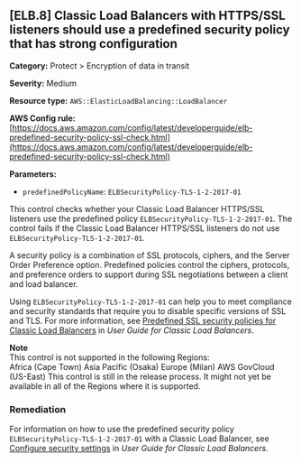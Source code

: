 ## \[ELB\.8\] Classic Load Balancers with HTTPS/SSL listeners should use a predefined security policy that has strong configuration

**Category:** Protect > Encryption of data in transit 

**Severity:** Medium

**Resource type:** `AWS::ElasticLoadBalancing::LoadBalancer`

**AWS Config rule:** [https://docs.aws.amazon.com/config/latest/developerguide/elb-predefined-security-policy-ssl-check.html](https://docs.aws.amazon.com/config/latest/developerguide/elb-predefined-security-policy-ssl-check.html)

**Parameters:**
+ `predefinedPolicyName`: `ELBSecurityPolicy-TLS-1-2-2017-01`

This control checks whether your Classic Load Balancer HTTPS/SSL listeners use the predefined policy `ELBSecurityPolicy-TLS-1-2-2017-01`\. The control fails if the Classic Load Balancer HTTPS/SSL listeners do not use `ELBSecurityPolicy-TLS-1-2-2017-01`\.

A security policy is a combination of SSL protocols, ciphers, and the Server Order Preference option\. Predefined policies control the ciphers, protocols, and preference orders to support during SSL negotiations between a client and load balancer\.

Using `ELBSecurityPolicy-TLS-1-2-2017-01` can help you to meet compliance and security standards that require you to disable specific versions of SSL and TLS\. For more information, see [Predefined SSL security policies for Classic Load Balancers](https://docs.aws.amazon.com/elasticloadbalancing/latest/classic/elb-security-policy-table.html) in *User Guide for Classic Load Balancers*\.

**Note**  
This control is not supported in the following Regions:  
Africa \(Cape Town\)
Asia Pacific \(Osaka\)
Europe \(Milan\)
AWS GovCloud \(US\-East\)
This control is still in the release process\. It might not yet be available in all of the Regions where it is supported\.

### Remediation<a name="elb-8-remediation"></a>

For information on how to use the predefined security policy `ELBSecurityPolicy-TLS-1-2-2017-01` with a Classic Load Balancer, see [Configure security settings](https://docs.aws.amazon.com/elasticloadbalancing/latest/classic/elb-create-https-ssl-load-balancer.html#config-backend-auth) in *User Guide for Classic Load Balancers*\.

